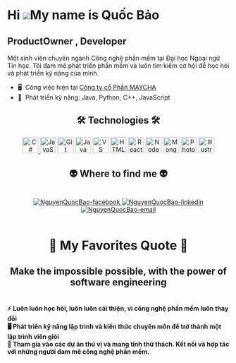 Hi ![](https://user-images.githubusercontent.com/18350557/176309783-0785949b-9127-417c-8b55-ab5a4333674e.gif)My name is Quốc Bảo
================================================================================================================================

ProductOwner , Developer
------------------------

Một sinh viên chuyên ngành Công nghệ phần mềm tại Đại học Ngoại ngữ Tin học. Tôi đam mê phát triển phần mềm và luôn tìm kiếm cơ hội để học hỏi và phát triển kỹ năng của mình.


*   🖥️  Công việc hiện tại [Công ty cổ Phần MAYCHA](http://maycha.com.vn/)
*   🧠  Phát triển kỹ năng:  Java, Python, C++, JavaScript

  

 
<h2 align="center">🛠 Technologies  🛠</h2>
<p align="center">
<a href="https://docs.microsoft.com/en-us/dotnet/csharp/" target="_blank" rel="noreferrer">
  <img src="https://raw.githubusercontent.com/danielcranney/readme-generator/main/public/icons/skills/csharp-colored.svg" width="36" height="36" alt="C#" />
</a><a href="https://developer.mozilla.org/en-US/docs/Web/JavaScript" target="_blank" rel="noreferrer">
  <img src="https://raw.githubusercontent.com/danielcranney/readme-generator/main/public/icons/skills/javascript-colored.svg" width="36" height="36" alt="JavaScript" /></a>
  <a href="https://git-scm.com/" target="_blank" rel="noreferrer"><img src="https://raw.githubusercontent.com/danielcranney/readme-generator/main/public/icons/skills/git-colored.svg" width="36" height="36" alt="Git" /></a>
  <a href="https://www.oracle.com/java/" target="_blank" rel="noreferrer"><img src="https://raw.githubusercontent.com/danielcranney/readme-generator/main/public/icons/skills/java-colored.svg" width="36" height="36" alt="Java" /></a>
  <a href="https://code.visualstudio.com/" target="_blank" rel="noreferrer"><img src="https://raw.githubusercontent.com/danielcranney/readme-generator/main/public/icons/skills/visualstudiocode.svg" width="36" height="36" alt="VS Code" /></a>
  <a href="https://developer.mozilla.org/en-US/docs/Glossary/HTML5" target="_blank" rel="noreferrer"><img src="https://raw.githubusercontent.com/danielcranney/readme-generator/main/public/icons/skills/html5-colored.svg" width="36" height="36" alt="HTML5" /></a>
  <a href="https://reactjs.org/" target="_blank" rel="noreferrer"><img src="https://raw.githubusercontent.com/danielcranney/readme-generator/main/public/icons/skills/react-colored.svg" width="36" height="36" alt="React" /></a>
  <a href="https://nodejs.org/en/" target="_blank" rel="noreferrer"><img src="https://raw.githubusercontent.com/danielcranney/readme-generator/main/public/icons/skills/nodejs-colored.svg" width="36" height="36" alt="NodeJS" /></a>
  <a href="https://www.mongodb.com/" target="_blank" rel="noreferrer"><img src="https://raw.githubusercontent.com/danielcranney/readme-generator/main/public/icons/skills/mongodb-colored.svg" width="36" height="36" alt="MongoDB" /></a>
  <a href="https://www.adobe.com/uk/products/photoshop.html" target="_blank" rel="noreferrer"><img src="https://raw.githubusercontent.com/danielcranney/readme-generator/main/public/icons/skills/photoshop-colored.svg" width="36" height="36" alt="Photoshop" /></a>
  <a href="https://www.adobe.com/uk/products/illustrator.html" target="_blank" rel="noreferrer"><img src="https://raw.githubusercontent.com/danielcranney/readme-generator/main/public/icons/skills/illustrator-colored.svg" width="36" height="36" alt="Illustrator" /></a>
                    </p>

                     
<h2 align="center">👽 Where to find me 👽</h2>
<br>
<!-- https://icons8.com -->
<div align="center">
  
  <a href=https://www.facebook.com/nguyen.quocbao2004/ target="blank">
    <img src="https://img.icons8.com/bubbles/100/000000/facebook-new.png" alt="NguyenQuocBao-facebook" />
  </a>
  
  <a href=https://www.linkedin.com/in/NguyenQuocBaoDevWeb/ target="blank">
    <img src="https://img.icons8.com/bubbles/100/000000/linkedin.png" alt="NguyenQuocBao-linkedin" />
  </a>
 
  <a href="mailto:baoquoc0927@gmail.com" target="top">
    <img src="https://img.icons8.com/bubbles/100/000000/apple-mail.png" alt="NguyenQuocBao-email" />
  </a>
</div>

<br>
     
<h1 align="center">📑 My Favorites Quote 📑</h1>



<h2 align="center">Make the impossible possible, with the power of software engineering </h2>
 <h4>
  
  <br> 
  ⚡ Luôn luôn học hỏi, luôn luôn cải thiện, vì công nghệ phần mềm luôn thay đổi
  <br>
  🖥️ Phát triển kỹ năng lập trình và kiến thức chuyên môn để trở thành một lập trình viên giỏi 
  <br>
  🧠 Tham gia vào các dự án thú vị và mang tính thử thách. Kết nối và hợp tác với những người đam mê công nghệ phần mềm.
 
 </h4>
  
                         
            
                  
                  
                
